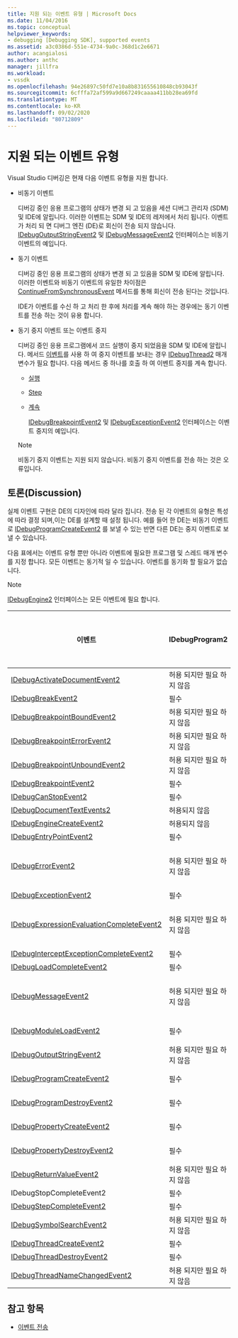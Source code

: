 ```yaml
---
title: 지원 되는 이벤트 유형 | Microsoft Docs
ms.date: 11/04/2016
ms.topic: conceptual
helpviewer_keywords:
- debugging [Debugging SDK], supported events
ms.assetid: a3c0386d-551e-4734-9a0c-368d1c2e6671
author: acangialosi
ms.author: anthc
manager: jillfra
ms.workload:
- vssdk
ms.openlocfilehash: 94e26897c50fd7e10a8b831655610848cb93043f
ms.sourcegitcommit: 6cfffa72af599a9d667249caaaa411bb28ea69fd
ms.translationtype: MT
ms.contentlocale: ko-KR
ms.lasthandoff: 09/02/2020
ms.locfileid: "80712809"
---
```

# <a name="supported-event-types"></a>지원 되는 이벤트 유형
Visual Studio 디버깅은 현재 다음 이벤트 유형을 지원 합니다.

- 비동기 이벤트

   디버깅 중인 응용 프로그램의 상태가 변경 되 고 있음을 세션 디버그 관리자 (SDM) 및 IDE에 알립니다. 이러한 이벤트는 SDM 및 IDE의 레저에서 처리 됩니다. 이벤트가 처리 되 면 디버그 엔진 (DE)로 회신이 전송 되지 않습니다. [IDebugOutputStringEvent2](../../extensibility/debugger/reference/idebugoutputstringevent2.md) 및 [IDebugMessageEvent2](../../extensibility/debugger/reference/idebugmessageevent2.md) 인터페이스는 비동기 이벤트의 예입니다.

- 동기 이벤트

   디버깅 중인 응용 프로그램의 상태가 변경 되 고 있음을 SDM 및 IDE에 알립니다. 이러한 이벤트와 비동기 이벤트의 유일한 차이점은 [ContinueFromSynchronousEvent](../../extensibility/debugger/reference/idebugengine2-continuefromsynchronousevent.md) 메서드를 통해 회신이 전송 된다는 것입니다.

   IDE가 이벤트를 수신 하 고 처리 한 후에 처리를 계속 해야 하는 경우에는 동기 이벤트를 전송 하는 것이 유용 합니다.

- 동기 중지 이벤트 또는 이벤트 중지

   디버깅 중인 응용 프로그램에서 코드 실행이 중지 되었음을 SDM 및 IDE에 알립니다. 메서드 [이벤트](../../extensibility/debugger/reference/idebugeventcallback2-event.md)를 사용 하 여 중지 이벤트를 보내는 경우 [IDebugThread2](../../extensibility/debugger/reference/idebugthread2.md) 매개 변수가 필요 합니다. 다음 메서드 중 하나를 호출 하 여 이벤트 중지를 계속 합니다.

  - [실행](../../extensibility/debugger/reference/idebugprogram2-execute.md)

  - [Step](../../extensibility/debugger/reference/idebugprogram2-step.md)

  - [계속](../../extensibility/debugger/reference/idebugprogram2-continue.md)

    [IDebugBreakpointEvent2](../../extensibility/debugger/reference/idebugbreakpointevent2.md) 및 [IDebugExceptionEvent2](../../extensibility/debugger/reference/idebugexceptionevent2.md) 인터페이스는 이벤트 중지의 예입니다.

  > [!NOTE]
  > 비동기 중지 이벤트는 지원 되지 않습니다. 비동기 중지 이벤트를 전송 하는 것은 오류입니다.

## <a name="discussion"></a>토론(Discussion)
 실제 이벤트 구현은 DE의 디자인에 따라 달라 집니다. 전송 된 각 이벤트의 유형은 특성에 따라 결정 되며,이는 DE를 설계할 때 설정 됩니다. 예를 들어 한 DE는 비동기 이벤트로 [IDebugProgramCreateEvent2](../../extensibility/debugger/reference/idebugprogramcreateevent2.md) 를 보낼 수 있는 반면 다른 DE는 중지 이벤트로 보낼 수 있습니다.

 다음 표에서는 이벤트 유형 뿐만 아니라 이벤트에 필요한 프로그램 및 스레드 매개 변수를 지정 합니다. 모든 이벤트는 동기적 일 수 있습니다. 이벤트를 동기화 할 필요가 없습니다.

> [!NOTE]
> [IDebugEngine2](../../extensibility/debugger/reference/idebugengine2.md) 인터페이스는 모든 이벤트에 필요 합니다.

|이벤트|IDebugProgram2|IDebugThread2|이벤트 중지|
|-----------|--------------------|-------------------|---------------------|
|[IDebugActivateDocumentEvent2](../../extensibility/debugger/reference/idebugactivatedocumentevent2.md)|허용 되지만 필요 하지 않음|허용 되지만 필요 하지 않음|예|
|[IDebugBreakEvent2](../../extensibility/debugger/reference/idebugbreakevent2.md)|필수|필수|예|
|[IDebugBreakpointBoundEvent2](../../extensibility/debugger/reference/idebugbreakpointboundevent2.md)|허용 되지만 필요 하지 않음|허용 되지만 필요 하지 않음|예|
|[IDebugBreakpointErrorEvent2](../../extensibility/debugger/reference/idebugbreakpointerrorevent2.md)|허용 되지만 필요 하지 않음|허용 되지만 필요 하지 않음|예|
|[IDebugBreakpointUnboundEvent2](../../extensibility/debugger/reference/idebugbreakpointunboundevent2.md)|허용 되지만 필요 하지 않음|허용 되지만 필요 하지 않음|예|
|[IDebugBreakpointEvent2](../../extensibility/debugger/reference/idebugbreakpointevent2.md)|필수|필수|예|
|[IDebugCanStopEvent2](../../extensibility/debugger/reference/idebugcanstopevent2.md)|필수|필수|예|
|[IDebugDocumentTextEvents2](../../extensibility/debugger/reference/idebugdocumenttextevents2.md)|허용되지 않음|허용되지 않음|예|
|[IDebugEngineCreateEvent2](../../extensibility/debugger/reference/idebugenginecreateevent2.md)|허용되지 않음|허용되지 않음|예|
|[IDebugEntryPointEvent2](../../extensibility/debugger/reference/idebugentrypointevent2.md)|필수|필수|예|
|[IDebugErrorEvent2](../../extensibility/debugger/reference/idebugerrorevent2.md)|허용 되지만 필요 하지 않음|허용 되지만 필요 하지 않음|가능 여부|
|[IDebugExceptionEvent2](../../extensibility/debugger/reference/idebugexceptionevent2.md)|필수|필수|예|
|[IDebugExpressionEvaluationCompleteEvent2](../../extensibility/debugger/reference/idebugexpressionevaluationcompleteevent2.md)|허용 되지만 필요 하지 않음|허용 되지만 필요 하지 않음|가능 여부|
|[IDebugInterceptExceptionCompleteEvent2](../../extensibility/debugger/reference/idebuginterceptexceptioncompleteevent2.md)|필수|필수|예|
|[IDebugLoadCompleteEvent2](../../extensibility/debugger/reference/idebugloadcompleteevent2.md)|필수|필수|예|
|[IDebugMessageEvent2](../../extensibility/debugger/reference/idebugmessageevent2.md)|허용 되지만 필요 하지 않음|허용 되지만 필요 하지 않음|가능 여부|
|[IDebugModuleLoadEvent2](../../extensibility/debugger/reference/idebugmoduleloadevent2.md)|필수|허용 되지만 필요 하지 않음|예|
|[IDebugOutputStringEvent2](../../extensibility/debugger/reference/idebugoutputstringevent2.md)|허용 되지만 필요 하지 않음|허용 되지만 필요 하지 않음|예|
|[IDebugProgramCreateEvent2](../../extensibility/debugger/reference/idebugprogramcreateevent2.md)|필수|허용 되지만 필요 하지 않음|예|
|[IDebugProgramDestroyEvent2](../../extensibility/debugger/reference/idebugprogramdestroyevent2.md)|필수|허용 되지만 필요 하지 않음|예|
|[IDebugPropertyCreateEvent2](../../extensibility/debugger/reference/idebugpropertycreateevent2.md)|필수|허용 되지만 필요 하지 않음|예|
|[IDebugPropertyDestroyEvent2](../../extensibility/debugger/reference/idebugpropertydestroyevent2.md)|필수|허용 되지만 필요 하지 않음|예|
|[IDebugReturnValueEvent2](../../extensibility/debugger/reference/idebugreturnvalueevent2.md)|허용 되지만 필요 하지 않음|허용 되지만 필요 하지 않음|예|
|IDebugStopCompleteEvent2|필수|필수|예|
|[IDebugStepCompleteEvent2](../../extensibility/debugger/reference/idebugstepcompleteevent2.md)|필수|필수|예|
|[IDebugSymbolSearchEvent2](../../extensibility/debugger/reference/idebugsymbolsearchevent2.md)|허용 되지만 필요 하지 않음|허용 되지만 필요 하지 않음|예|
|[IDebugThreadCreateEvent2](../../extensibility/debugger/reference/idebugthreadcreateevent2.md)|필수|필수|예|
|[IDebugThreadDestroyEvent2](../../extensibility/debugger/reference/idebugthreaddestroyevent2.md)|필수|필수|예|
|[IDebugThreadNameChangedEvent2](../../extensibility/debugger/reference/idebugthreadnamechangedevent2.md)|허용 되지만 필요 하지 않음|허용 되지만 필요 하지 않음|예|

## <a name="see-also"></a>참고 항목
- [이벤트 전송](../../extensibility/debugger/sending-events.md)
